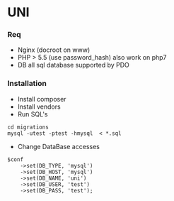 # UNI

### Req
* Nginx (docroot on www)
* PHP > 5.5 (use password_hash) also work on php7
* DB all sql database supported by PDO

### Installation
* Install composer
* Install vendors
* Run SQL's
```
cd migrations
mysql -utest -ptest -hmysql  < *.sql
 ```
* Change DataBase accesses
```
$conf
	->set(DB_TYPE, 'mysql')
	->set(DB_HOST, 'mysql')
	->set(DB_NAME, 'uni')
	->set(DB_USER, 'test')
	->set(DB_PASS, 'test');
```

